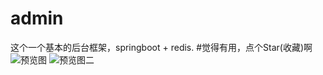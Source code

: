 # admin
这个一个基本的后台框架，springboot + redis.
#觉得有用，点个Star(收藏)啊
![预览图](https://github.com/rstyro/admin/blob/master/showimg/2.png)
![预览图二](https://github.com/rstyro/admin/blob/master/showimg/1.png)
